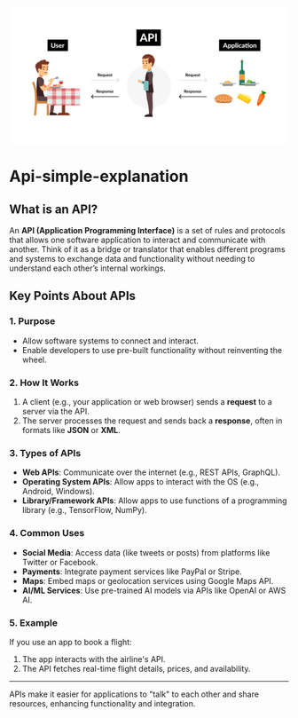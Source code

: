 ![logo](1_re837GMp63hzDnB8tEiZKA.png)
# Api-simple-explanation
## What is an API? 

An **API (Application Programming Interface)** is a set of rules and protocols that allows one software application to interact and communicate with another. Think of it as a bridge or translator that enables different programs and systems to exchange data and functionality without needing to understand each other’s internal workings.

## Key Points About APIs

### 1. Purpose 
- Allow software systems to connect and interact.
- Enable developers to use pre-built functionality without reinventing the wheel. 
  
### 2. How It Works 
1. A client (e.g., your application or web browser) sends a **request** to a server via the API. 
2. The server processes the request and sends back a **response**, often in formats like **JSON** or **XML**.
 
### 3. Types of APIs
- **Web APIs**: Communicate over the internet (e.g., REST APIs, GraphQL).
- **Operating System APIs**: Allow apps to interact with the OS (e.g., Android, Windows).
- **Library/Framework APIs**: Allow apps to use functions of a programming library (e.g., TensorFlow, NumPy).

### 4. Common Uses
- **Social Media**: Access data (like tweets or posts) from platforms like Twitter or Facebook.
- **Payments**: Integrate payment services like PayPal or Stripe.
- **Maps**: Embed maps or geolocation services using Google Maps API.
- **AI/ML Services**: Use pre-trained AI models via APIs like OpenAI or AWS AI.

### 5. Example
If you use an app to book a flight:
1. The app interacts with the airline's API.
2. The API fetches real-time flight details, prices, and availability.

---

APIs make it easier for applications to "talk" to each other and share resources, enhancing functionality and integration.
